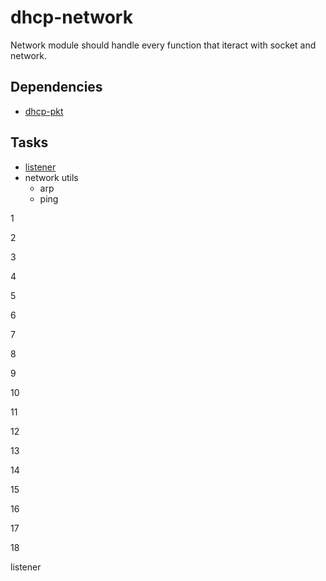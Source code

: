 # dhcp-network

Network module should handle every function that iteract with socket and network.

## Dependencies

- [dhcp-pkt](https://github.com/alirezaarzehgar/dhcp-pkt.git)

## Tasks

- <a href="#listener">listener</a>
- network utils
  - arp
  - ping

1

2

3

4

5

6

7

8

9

10

11

12

13

14

15

16

17

18

<p name="listener"> listener </p>
